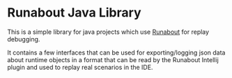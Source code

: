 # Runabout Java Library

This is a simple library for java projects which use [Runabout](https://www.runabout.dev) for replay debugging. 

It contains a few interfaces that can be used for exporting/logging json data about runtime objects in a format that can be read by the Runabout Intellij plugin and used to replay real scenarios in the IDE.
